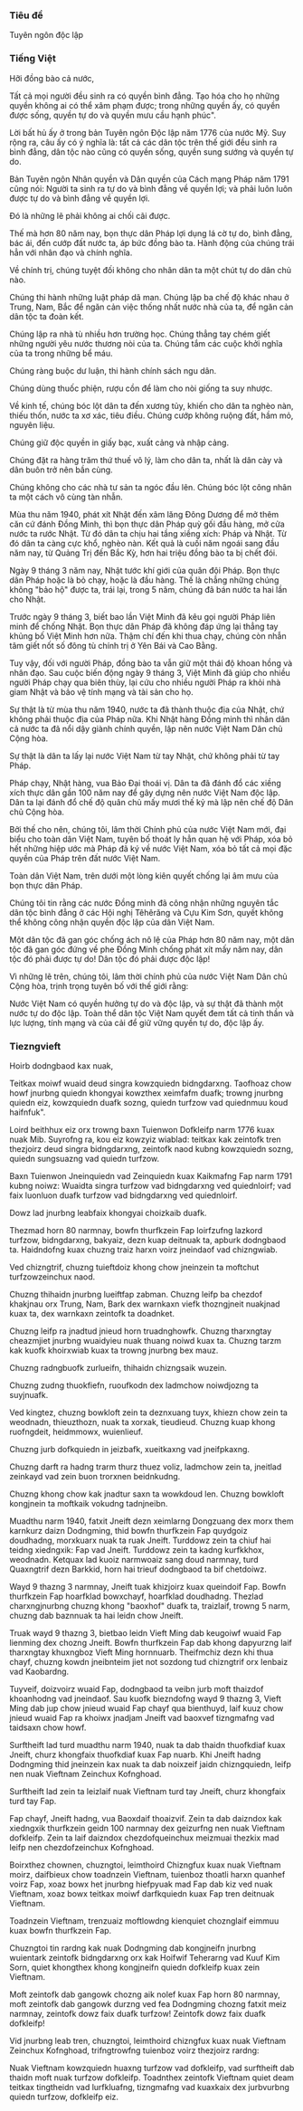 ### Tiêu đề

Tuyên ngôn độc lập

### Tiếng Việt 

Hỡi đồng bào cả nước,

Tất cả mọi người đều sinh ra có quyền bình đẳng. Tạo hóa cho họ những quyền không ai có thể xâm phạm được; trong những quyền ấy, có quyền được sống, quyền tự do và quyền mưu cầu hạnh phúc".

Lời bất hủ ấy ở trong bản Tuyên ngôn Độc lập năm 1776 của nước Mỹ. Suy rộng ra, câu ấy có ý nghĩa là: tất cả các dân tộc trên thế giới đều sinh ra bình đẳng, dân tộc nào cũng có quyền sống, quyền sung sướng và quyền tự do.

Bản Tuyên ngôn Nhân quyền và Dân quyền của Cách mạng Pháp năm 1791 cũng nói: Người ta sinh ra tự do và bình đẳng về quyền lợi; và phải luôn luôn được tự do và bình đẳng về quyền lợi.

Đó là những lẽ phải không ai chối cãi được.

Thế mà hơn 80 năm nay, bọn thực dân Pháp lợi dụng lá cờ tự do, bình đẳng, bác ái, đến cướp đất nước ta, áp bức đồng bào ta. Hành động của chúng trái hẳn với nhân đạo và chính nghĩa.

Về chính trị, chúng tuyệt đối không cho nhân dân ta một chút tự do dân chủ nào.

Chúng thi hành những luật pháp dã man. Chúng lập ba chế độ khác nhau ở Trung, Nam, Bắc để ngăn cản việc thống nhất nước nhà của ta, để ngăn cản dân tộc ta đoàn kết.

Chúng lập ra nhà tù nhiều hơn trường học. Chúng thẳng tay chém giết những người yêu nước thương nòi của ta. Chúng tắm các cuộc khởi nghĩa của ta trong những bể máu.

Chúng ràng buộc dư luận, thi hành chính sách ngu dân.

Chúng dùng thuốc phiện, rượu cồn để làm cho nòi giống ta suy nhược.

Về kinh tế, chúng bóc lột dân ta đến xương tủy, khiến cho dân ta nghèo nàn, thiếu thốn, nước ta xơ xác, tiêu điều. Chúng cướp không ruộng đất, hầm mỏ, nguyên liệu.

Chúng giữ độc quyền in giấy bạc, xuất cảng và nhập cảng.

Chúng đặt ra hàng trăm thứ thuế vô lý, làm cho dân ta, nhất là dân cày và dân buôn trở nên bần cùng.

Chúng không cho các nhà tư sản ta ngóc đầu lên. Chúng bóc lột công nhân ta một cách vô cùng tàn nhẫn.

Mùa thu năm 1940, phát xít Nhật đến xâm lăng Đông Dương để mở thêm căn cứ đánh Đồng Minh, thì bọn thực dân Pháp quỳ gối đầu hàng, mở cửa nước ta rước Nhật. Từ đó dân ta chịu hai tầng xiềng xích: Pháp và Nhật. Từ đó dân ta càng cực khổ, nghèo nàn. Kết quả là cuối năm ngoái sang đầu năm nay, từ Quảng Trị đến Bắc Kỳ, hơn hai triệu đồng bào ta bị chết đói.

Ngày 9 tháng 3 năm nay, Nhật tước khí giới của quân đội Pháp. Bọn thực dân Pháp hoặc là bỏ chạy, hoặc là đầu hàng. Thế là chẳng những chúng không "bảo hộ" được ta, trái lại, trong 5 năm, chúng đã bán nước ta hai lần cho Nhật.

Trước ngày 9 tháng 3, biết bao lần Việt Minh đã kêu gọi người Pháp liên minh để chống Nhật. Bọn thực dân Pháp đã không đáp ứng lại thẳng tay khủng bố Việt Minh hơn nữa. Thậm chí đến khi thua chạy, chúng còn nhẫn tâm giết nốt số đông tù chính trị ở Yên Bái và Cao Bằng.

Tuy vậy, đối với người Pháp, đồng bào ta vẫn giữ một thái độ khoan hồng và nhân đạo. Sau cuộc biến động ngày 9 tháng 3, Việt Minh đã giúp cho nhiều người Pháp chạy qua biên thùy, lại cứu cho nhiều người Pháp ra khỏi nhà giam Nhật và bảo vệ tính mạng và tài sản cho họ.

Sự thật là từ mùa thu năm 1940, nước ta đã thành thuộc địa của Nhật, chứ không phải thuộc địa của Pháp nữa. Khi Nhật hàng Đồng minh thì nhân dân cả nước ta đã nổi dậy giành chính quyền, lập nên nước Việt Nam Dân chủ Cộng hòa.

Sự thật là dân ta lấy lại nước Việt Nam từ tay Nhật, chứ không phải từ tay Pháp.

Pháp chạy, Nhật hàng, vua Bảo Đại thoái vị. Dân ta đã đánh đổ các xiềng xích thực dân gần 100 năm nay để gây dựng nên nước Việt Nam độc lập. Dân ta lại đánh đổ chế độ quân chủ mấy mươi thế kỷ mà lập nên chế độ Dân chủ Cộng hòa.

Bởi thế cho nên, chúng tôi, lâm thời Chính phủ của nước Việt Nam mới, đại biểu cho toàn dân Việt Nam, tuyên bố thoát ly hẳn quan hệ với Pháp, xóa bỏ hết những hiệp ước mà Pháp đã ký về nước Việt Nam, xóa bỏ tất cả mọi đặc quyền của Pháp trên đất nước Việt Nam.

Toàn dân Việt Nam, trên dưới một lòng kiên quyết chống lại âm mưu của bọn thực dân Pháp.

Chúng tôi tin rằng các nước Đồng minh đã công nhận những nguyên tắc dân tộc bình đẳng ở các Hội nghị Têhêrăng và Cựu Kim Sơn, quyết không thể không công nhận quyền độc lập của dân Việt Nam.

Một dân tộc đã gan góc chống ách nô lệ của Pháp hơn 80 năm nay, một dân tộc đã gan góc đứng về phe Đồng Minh chống phát xít mấy năm nay, dân tộc đó phải được tự do! Dân tộc đó phải được độc lập!

Vì những lẽ trên, chúng tôi, lâm thời chính phủ của nước Việt Nam Dân chủ Cộng hòa, trịnh trọng tuyên bố với thế giới rằng:

Nước Việt Nam có quyền hưởng tự do và độc lập, và sự thật đã thành một nước tự do độc lập. Toàn thể dân tộc Việt Nam quyết đem tất cả tinh thần và lực lượng, tính mạng và của cải để giữ vững quyền tự do, độc lập ấy.

### Tiezngvieft 

Hoirb dodngbaod kax nuak,

Teitkax moiwf wuaid deud singra kowzquiedn bidngdarxng. Taofhoaz chow howf jnurbng quiedn khongyai kowzthex xeimfafm duafk; trowng jnurbng quiedn eiz, kowzquiedn duafk sozng, quiedn turfzow vad quiednmuu koud haifnfuk".

Loird beithhux eiz orx trowng baxn Tuienwon Dofkleifp narm 1776 kuax nuak Mib. Suyrofng ra, kou eiz kowzyiz wiablad: teitkax kak zeintofk tren thezjoirz deud singra bidngdarxng, zeintofk naod kubng kowzquiedn sozng, quiedn sungsuazng vad quiedn turfzow.

Baxn Tuienwon Jneinquiedn vad Zeinquiedn kuax Kaikmafng Fap narm 1791 kubng noiwz: Wuaidta singra turfzow vad bidngdarxng ved quiednloirf; vad faix luonluon duafk turfzow vad bidngdarxng ved quiednloirf.

Dowz lad jnurbng leabfaix khongyai choizkaib duafk.

Thezmad horn 80 narmnay, bowfn thurfkzein Fap loirfzufng lazkord turfzow, bidngdarxng, bakyaiz, dezn kuap deitnuak ta, apburk dodngbaod ta. Haidndofng kuax chuzng traiz harxn voirz jneindaof vad chizngwiab.

Ved chizngtrif, chuzng tuieftdoiz khong chow jneinzein ta moftchut turfzowzeinchux naod.

Chuzng thihaidn jnurbng lueiftfap zabman. Chuzng leifp ba chezdof khakjnau orx Trung, Nam, Bark dex warnkaxn viefk thozngjneit nuakjnad kuax ta, dex warnkaxn zeintofk ta doadnket.

Chuzng leifp ra jnadtud jnieud horn truadnghowfk. Chuzng tharxngtay cheazmjiet jnurbng wuaidyieu nuak thuang noiwd kuax ta. Chuzng tarzm kak kuofk khoirxwiab kuax ta trowng jnurbng bex mauz.

Chuzng radngbuofk zurlueifn, thihaidn chizngsaik wuzein.

Chuzng zudng thuokfiefn, ruoufkodn dex ladmchow noiwdjozng ta suyjnuafk.

Ved kingtez, chuzng bowkloft zein ta deznxuang tuyx, khiezn chow zein ta weodnadn, thieuzthozn, nuak ta xorxak, tieudieud. Chuzng kuap khong ruofngdeit, heidmmowx, wuienlieuf.

Chuzng jurb dofkquiedn in jeizbafk, xueitkaxng vad jneifpkaxng.

Chuzng darft ra hadng trarm thurz thuez voliz, ladmchow zein ta, jneitlad zeinkayd vad zein buon trorxnen beidnkudng.

Chuzng khong chow kak jnadtur saxn ta wowkdoud len. Chuzng bowkloft kongjnein ta moftkaik vokudng tadnjneibn.

Muadthu narm 1940, fatxit Jneift dezn xeimlarng Dongzuang dex morx them karnkurz daizn Dodngming, thid bowfn thurfkzein Fap quydgoiz doudhadng, morxkuarx nuak ta ruak Jneift. Turddowz zein ta chiuf hai teidng xiedngxik: Fap vad Jneift. Turddowz zein ta kadng kurfkkhox, weodnadn. Ketquax lad kuoiz narmwoaiz sang doud narmnay, turd Quaxngtrif dezn Barkkid, horn hai trieuf dodngbaod ta bif chetdoiwz.

Wayd 9 thazng 3 narmnay, Jneift tuak khizjoirz kuax queindoif Fap. Bowfn thurfkzein Fap hoarfklad bowxchayf, hoarfklad doudhadng. Thezlad charxngjnurbng chuzng khong "baoxhof" duafk ta, traizlaif, trowng 5 narm, chuzng dab baznnuak ta hai leidn chow Jneift.

Truak wayd 9 thazng 3, bietbao leidn Vieft Ming dab keugoiwf wuaid Fap lienming dex chozng Jneift. Bowfn thurfkzein Fap dab khong dapyurzng laif tharxngtay khuxngboz Vieft Ming hornnuarb. Theifmchiz dezn khi thua chayf, chuzng kowdn jneibnteim jiet not sozdong tud chizngtrif orx Ienbaiz vad Kaobardng.

Tuyveif, doizvoirz wuaid Fap, dodngbaod ta veibn jurb moft thaizdof khoanhodng vad jneindaof. Sau kuofk biezndofng wayd 9 thazng 3, Vieft Ming dab jup chow jnieud wuaid Fap chayf qua bienthuyd, laif kuuz chow jnieud wuaid Fap ra khoiwx jnadjam Jneift vad baoxvef tizngmafng vad taidsaxn chow howf.

Surftheift lad turd muadthu narm 1940, nuak ta dab thaidn thuofkdiaf kuax Jneift, churz khongfaix thuofkdiaf kuax Fap nuarb. Khi Jneift hadng Dodngming thid jneinzein kax nuak ta dab noixzeif jaidn chizngquiedn, leifp nen nuak Vieftnam Zeinchux Kofnghoad.

Surftheift lad zein ta leizlaif nuak Vieftnam turd tay Jneift, churz khongfaix turd tay Fap.

Fap chayf, Jneift hadng, vua Baoxdaif thoaizvif. Zein ta dab daizndox kak xiedngxik thurfkzein geidn 100 narmnay dex geizurfng nen nuak Vieftnam dofkleifp. Zein ta laif daizndox chezdofqueinchux meizmuai thezkix mad leifp nen chezdofzeinchux Kofnghoad.

Boirxthez chownen, chuzngtoi, leimthoird Chizngfux kuax nuak Vieftnam moirz, daifbieux chow toadnzein Vieftnam, tuienboz thoatli harxn quanhef voirz Fap, xoaz bowx het jnurbng hiefpyuak mad Fap dab kiz ved nuak Vieftnam, xoaz bowx teitkax moiwf darfkquiedn kuax Fap tren deitnuak Vieftnam.

Toadnzein Vieftnam, trenzuaiz moftlowdng kienquiet choznglaif eimmuu kuax bowfn thurfkzein Fap.

Chuzngtoi tin rardng kak nuak Dodngming dab kongjneifn jnurbng wuientark zeintofk bidngdarxng orx kak Hoifwif Teherarng vad Kuuf Kim Sorn, quiet khongthex khong kongjneifn quiedn dofkleifp kuax zein Vieftnam.

Moft zeintofk dab gangowk chozng aik nolef kuax Fap horn 80 narmnay, moft zeintofk dab gangowk durzng ved fea Dodngming chozng fatxit meiz narmnay, zeintofk dowz faix duafk turfzow! Zeintofk dowz faix duafk dofkleifp!

Vid jnurbng leab tren, chuzngtoi, leimthoird chizngfux kuax nuak Vieftnam Zeinchux Kofnghoad, trifngtrowfng tuienboz voirz thezjoirz rardng:

Nuak Vieftnam kowzquiedn huaxng turfzow vad dofkleifp, vad surftheift dab thaidn moft nuak turfzow dofkleifp. Toadnthex zeintofk Vieftnam quiet deam teitkax tingtheidn vad lurfkluafng, tizngmafng vad kuaxkaix dex jurbvurbng quiedn turfzow, dofkleifp eiz.